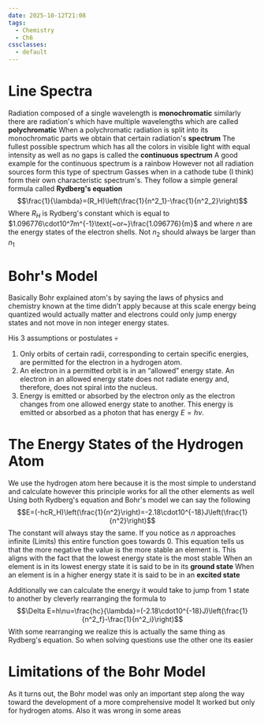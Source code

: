 ```yaml
---
date: 2025-10-12T21:08
tags:
  - Chemistry
  - Ch6
cssclasses:
  - default
---
```

# Line Spectra
Radiation composed of a single wavelength is **monochromatic** similarly there are radiation's which have multiple wavelengths which are called **polychromatic**
When a polychromatic radiation is split into its monochromatic parts we obtain that certain radiation's **spectrum**
The fullest possible spectrum which has all the colors in visible light with equal intensity as well as no gaps is called the **continuous spectrum**
A good example for the continuous spectrum is a rainbow
However not all radiation sources form this type of spectrum
Gasses when in a cathode tube (I think) form their own characteristic spectrum's. They follow a simple general formula called **Rydberg's equation**
$$\frac{1}{\lambda}=(R_H)\left(\frac{1}{n^2_1}-\frac{1}{n^2_2}\right)$$
Where $R_H$ is Rydberg's constant which is equal to $1.096776\cdot10^7m^{-1}\text{~or~}\frac{1.096776}{m}$ and where $n$ are the energy states of the electron shells. Not $n_2$ should always be larger than $n_1$

# Bohr's Model
Basically Bohr explained atom's by saying the laws of physics and chemistry known at the time didn't apply because at this scale energy being quantized would actually matter and electrons could only jump energy states and not move in non integer energy states.

His 3 assumptions or postulates :skull:
1. Only orbits of certain radii, corresponding to certain specific energies, are permitted for the electron in a hydrogen atom.
2. An electron in a permitted orbit is in an “allowed” energy state. An electron in an allowed energy state does not radiate energy and, therefore, does not spiral into the nucleus.
3. Energy is emitted or absorbed by the electron only as the electron changes from one allowed energy state to another. This energy is emitted or absorbed as a photon that has energy $E=h\nu$.

# The Energy States of the Hydrogen Atom
We use the hydrogen atom here because it is the most simple to understand and calculate however this principle works for all the other elements as well
Using both Rydberg's equation and Bohr's model we can say the following
$$E=(-hcR_H)\left(\frac{1}{n^2}\right)=-2.18\cdot10^{-18}J\left(\frac{1}{n^2}\right)$$
The constant will always stay the same. If you notice as $n$ approaches infinite (Limits) this entire function goes towards 0. This equation tells us that the more negative the value is the more stable an element is. This aligns with the fact that the lowest energy state is the most stable
When an element is in its lowest energy state it is said to be in its **ground state**
When an element is in a higher energy state it is said to be in an **excited state**

Additionally we can calculate the energy it would take to jump from 1 state to another by cleverly rearranging the formula to
$$\Delta E=h\nu=\frac{hc}{\lambda}=(-2.18\cdot10^{-18}J)\left(\frac{1}{n^2_f}-\frac{1}{n^2_i}\right)$$
With some rearranging we realize this is actually the same thing as Rydberg's equation. So when solving questions use the other one its easier

# Limitations of the Bohr Model
As it turns out, the Bohr model was only an important step along the way toward the development of a more comprehensive model
It worked but only for hydrogen atoms. Also it was wrong in some areas